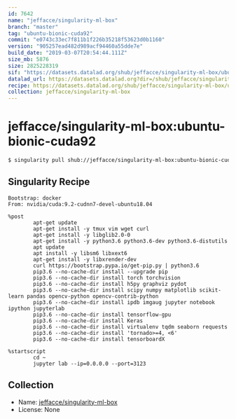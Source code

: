 ```yaml
---
id: 7642
name: "jeffacce/singularity-ml-box"
branch: "master"
tag: "ubuntu-bionic-cuda92"
commit: "e0743c33ec7f811b1f226b35218f53623d0b1160"
version: "905257ead482d989acf94460a55dde7e"
build_date: "2019-03-07T20:54:44.111Z"
size_mb: 5876
size: 2825228319
sif: "https://datasets.datalad.org/shub/jeffacce/singularity-ml-box/ubuntu-bionic-cuda92/2019-03-07-e0743c33-905257ea/905257ead482d989acf94460a55dde7e.simg"
datalad_url: https://datasets.datalad.org?dir=/shub/jeffacce/singularity-ml-box/ubuntu-bionic-cuda92/2019-03-07-e0743c33-905257ea/
recipe: https://datasets.datalad.org/shub/jeffacce/singularity-ml-box/ubuntu-bionic-cuda92/2019-03-07-e0743c33-905257ea/Singularity
collection: jeffacce/singularity-ml-box
---
```


# jeffacce/singularity-ml-box:ubuntu-bionic-cuda92

```bash
$ singularity pull shub://jeffacce/singularity-ml-box:ubuntu-bionic-cuda92
```

## Singularity Recipe

```singularity
Bootstrap: docker
From: nvidia/cuda:9.2-cudnn7-devel-ubuntu18.04

%post
        apt-get update
        apt-get install -y tmux vim wget curl
        apt-get install -y libglib2.0-0
        apt-get install -y python3.6 python3.6-dev python3.6-distutils
        apt update
        apt install -y libsm6 libxext6
        apt-get install -y libxrender-dev
        curl https://bootstrap.pypa.io/get-pip.py | python3.6
        pip3.6 --no-cache-dir install --upgrade pip
        pip3.6 --no-cache-dir install torch torchvision
        pip3.6 --no-cache-dir install h5py graphviz pydot
        pip3.6 --no-cache-dir install scipy numpy matplotlib scikit-learn pandas opencv-python opencv-contrib-python
        pip3.6 --no-cache-dir install ipdb imgaug jupyter notebook ipython jupyterlab
        pip3.6 --no-cache-dir install tensorflow-gpu
        pip3.6 --no-cache-dir install Keras
        pip3.6 --no-cache-dir install virtualenv tqdm seaborn requests
        pip3.6 --no-cache-dir install 'tornado>=4, <6'
        pip3.6 --no-cache-dir install tensorboardX

%startscript
        cd ~
        jupyter lab --ip=0.0.0.0 --port=3123
```

## Collection

 - Name: [jeffacce/singularity-ml-box](https://github.com/jeffacce/singularity-ml-box)
 - License: None

